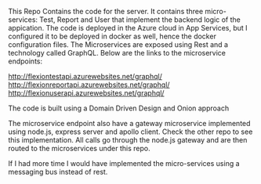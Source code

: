 This Repo Contains the code for the server.  It contains three micro-services:  Test, Report and User that implement the backend logic of the appication.
The code is deployed in the Azure cloud in App Services, but I configured it to be deployed in docker as well, hence the docker configuration files.
The Microservices are exposed using Rest and a technology called GraphQL.  Below are the links to the microservice endpoints:

http://flexiontestapi.azurewebsites.net/graphql/
http://flexionreportapi.azurewebsites.net/graphql/
http://flexionuserapi.azurewebsites.net/graphql/

The code is built using a Domain Driven Design and Onion approach


The microservice endpoint also have a gateway microservice implemented using node.js, express server and apollo client.  Check the other repo 
to see this implementation.  All calls go through the node.js gateway and are then routed to the microservices under this repo.

If I had more time I would have implemented the micro-services using a messaging bus instead of rest.
